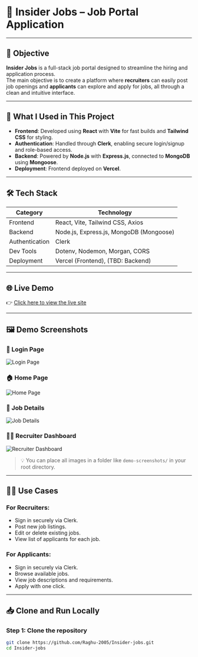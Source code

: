 # 💼 Insider Jobs – Job Portal Application

---

## 🎯 Objective

**Insider Jobs** is a full-stack job portal designed to streamline the hiring and application process.  
The main objective is to create a platform where **recruiters** can easily post job openings and **applicants** can explore and apply for jobs, all through a clean and intuitive interface.

---

## 🔧 What I Used in This Project

- **Frontend**: Developed using **React** with **Vite** for fast builds and **Tailwind CSS** for styling.
- **Authentication**: Handled through **Clerk**, enabling secure login/signup and role-based access.
- **Backend**: Powered by **Node.js** with **Express.js**, connected to **MongoDB** using **Mongoose**.
- **Deployment**: Frontend deployed on **Vercel**.

---

## 🛠️ Tech Stack

| Category     | Technology                     |
|--------------|--------------------------------|
| Frontend     | React, Vite, Tailwind CSS, Axios |
| Backend      | Node.js, Express.js, MongoDB (Mongoose) |
| Authentication | Clerk                         |
| Dev Tools    | Dotenv, Nodemon, Morgan, CORS   |
| Deployment   | Vercel (Frontend), (TBD: Backend) |

---

## 🌐 Live Demo

👉 [Click here to view the live site](https://job-portal-gs-client.vercel.app/)

---

## 🖼️ Demo Screenshots

### 🔐 Login Page
![Login Page](demo-screenshots/login-page.png)
### 🏠 Home Page
![Home Page](https://github.com/user-attachments/assets/13459cc0-2bad-4140-8ad0-bd2227d531a1)

### 📄 Job Details
![Job Details](demo-screenshots/job-details.png)

### 🧑‍💼 Recruiter Dashboard
![Recruiter Dashboard](demo-screenshots/recruiter-dashboard.png)

> 💡 You can place all images in a folder like `demo-screenshots/` in your root directory.

---

## 🧑‍🏫 Use Cases

### For Recruiters:
- Sign in securely via Clerk.
- Post new job listings.
- Edit or delete existing jobs.
- View list of applicants for each job.

### For Applicants:
- Sign in securely via Clerk.
- Browse available jobs.
- View job descriptions and requirements.
- Apply with one click.

---

## 📥 Clone and Run Locally

### Step 1: Clone the repository

```bash
git clone https://github.com/Raghu-2005/Insider-jobs.git
cd Insider-jobs
